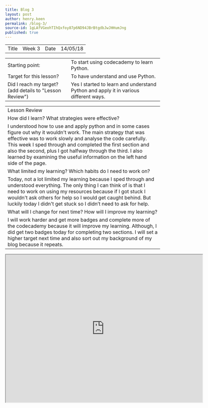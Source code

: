 ```yaml
---
title: Blog 3
layout: post
author: henry.keen
permalink: /blog-3/
source-id: 1gLAfVGeohTIhQxfoy87p6ND94JBrBtgdbJwJHHumJng
published: true
---
```

<table>
  <tr>
    <td>Title</td>
    <td>Week 3</td>
    <td>Date</td>
    <td>14/05/18</td>
  </tr>
</table>


<table>
  <tr>
    <td>Starting point:</td>
    <td>To start using codecademy to learn Python.</td>
  </tr>
  <tr>
    <td>Target for this lesson?</td>
    <td>To have understand and use Python.</td>
  </tr>
  <tr>
    <td>Did I reach my target? 
(add details to "Lesson Review")</td>
    <td> Yes I started to learn and understand Python and apply it in various different ways.</td>
  </tr>
</table>


<table>
  <tr>
    <td>Lesson Review</td>
  </tr>
  <tr>
    <td>How did I learn? What strategies were effective? </td>
  </tr>
  <tr>
    <td>I understood how to use and apply python and in some cases figure out why it wouldn't work. The main strategy that was effective was to work slowly and analyse the code carefully. This week I sped through and completed the first section and also the second, plus I got halfway through the third. I also learned by examining the useful information on the left hand side of the page.</td>
  </tr>
  <tr>
    <td>What limited my learning? Which habits do I need to work on? </td>
  </tr>
  <tr>
    <td>Today, not a lot limited my learning because I sped through and understood everything. The only thing I can think of is that  I need to work on using my resources because if I got stuck I wouldn't ask others for help so I would get caught behind. But luckily today I didn't get stuck so I didn’t need to ask for help.</td>
  </tr>
  <tr>
    <td>What will I change for next time? How will I improve my learning?</td>
  </tr>
  <tr>
    <td>I will work harder and get more badges and complete more of the codecademy because it will improve my learning. Although, I did get two badges today for completing two sections. I will set a higher target next time and also sort out my background of my blog because it repeats.</td>
  </tr>
</table>
<iframe src="https://drive.google.com/file/d/1ehftEi1V36rSmLHyPNkOwajOdnb5-0B2/preview" width="640" height="480"></iframe>

